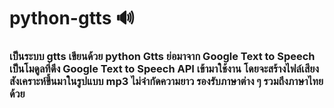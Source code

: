 # python-gtts 🔊
<h3>เป็นระบบ gtts เขียนด้วย python Gtts ย่อมาจาก Google Text to Speech เป็นโมดูลที่ดึง Google Text to Speech API เข้ามาใช้งาน โดยจะสร้างไฟล์เสียงสังเคราะห์ขึ้นมาในรูปแบบ mp3 ไม่จำกัดความยาว รองรับภาษาต่าง ๆ รวมถึงภาษาไทยด้วย</h3>
<img src="https://i0.wp.com/www.infopediya.com/wp-content/uploads/2022/02/text-to-speech-code-in-python.webp?resize=300%2C300&ssl=1" width="25%>
